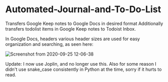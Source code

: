 # Automated-Journal-and-To-Do-List
Transfers Google Keep notes to Google Docs in desired format
Additionally transfers todolist items in Google Keep notes to Todoist Inbox.

In Google Docs, headers various header sizes are used for easy organization and searching, as seen here:

![Screenshot from 2020-09-25 12-06-38](https://user-images.githubusercontent.com/47995755/94296324-4636e980-ff28-11ea-8885-24a420bbc5fd.png)

Update: I now use Joplin, and no longer use this. Also for some reason I didn't use snake_case consistently in Python at the time, sorry if it hurts to read.

